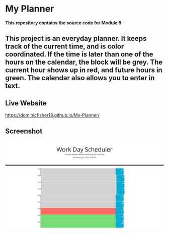 # My Planner #

**This repository contains the source code for Module 5**

## This project is an everyday planner.  It keeps track of the current time, and is color coordinated.  If the time is later than one of the hours on the calendar, the block will be grey.  The current hour shows up in red, and future hours in green.  The calendar also allows you to enter in text. ##

## Live Website ##

https://dominicfisher18.github.io/My-Planner/

## Screenshot ##

![Work Planner](./assets/WorkPlanner.png "Work Planner")




